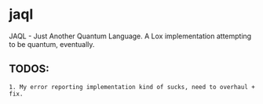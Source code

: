# jaql
JAQL - Just Another Quantum Language. A Lox implementation attempting to be quantum, eventually. 


## TODOS:

    1. My error reporting implementation kind of sucks, need to overhaul + fix.